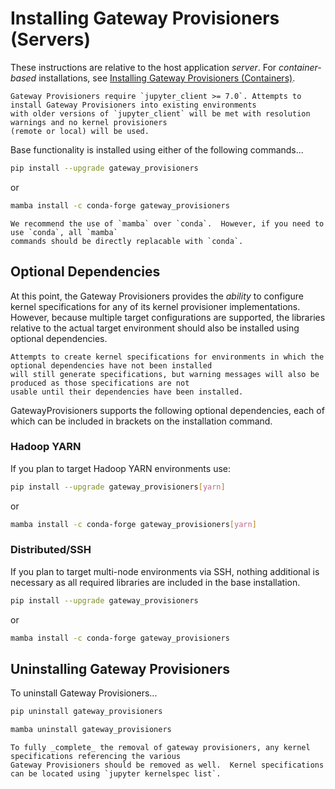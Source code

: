 # Installing Gateway Provisioners (Servers)

These instructions are relative to the host application _server_.  For _container-based_ installations, see
[Installing Gateway Provisioners (Containers)](installing-gp-container.md).

```{admonition} Important!
Gateway Provisioners require `jupyter_client >= 7.0`. Attempts to install Gateway Provisioners into existing environments
with older versions of `jupyter_client` will be met with resolution warnings and no kernel provisioners
(remote or local) will be used.
```

Base functionality is installed using either of the following commands...

```bash
pip install --upgrade gateway_provisioners
```

or

```bash
mamba install -c conda-forge gateway_provisioners
```

```{note}
We recommend the use of `mamba` over `conda`.  However, if you need to use `conda`, all `mamba`
commands should be directly replacable with `conda`.
```

## Optional Dependencies

At this point, the Gateway Provisioners provides the _ability_ to configure kernel specifications for any of its
kernel provisioner implementations. However, because multiple target configurations are supported, the
libraries relative to the actual target environment should also be installed using optional dependencies.

```{note}
Attempts to create kernel specifications for environments in which the optional dependencies have not been installed
will still generate specifications, but warning messages will also be produced as those specifications are not
usable until their dependencies have been installed.
```

GatewayProvisioners supports the following optional dependencies, each of which can be included in brackets on
the installation command.

### Hadoop YARN

If you plan to target Hadoop YARN environments use:

```bash
pip install --upgrade gateway_provisioners[yarn]
```

or

```bash
mamba install -c conda-forge gateway_provisioners[yarn]
```

### Distributed/SSH

If you plan to target multi-node environments via SSH, nothing additional is necessary as all required libraries
are included in the base installation.

```bash
pip install --upgrade gateway_provisioners
```

or

```bash
mamba install -c conda-forge gateway_provisioners
```

## Uninstalling Gateway Provisioners

To uninstall Gateway Provisioners...

```bash
pip uninstall gateway_provisioners
```

```bash
mamba uninstall gateway_provisioners
```

```{tip}
To fully _complete_ the removal of gateway provisioners, any kernel specifications referencing the various
Gateway Provisioners should be removed as well.  Kernel specifications can be located using `jupyter kernelspec list`.
```
